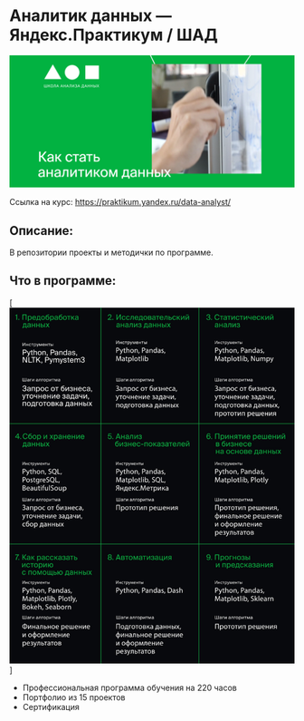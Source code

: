 # Аналитик данных — Яндекс.Практикум / ШАД
[![Аналитик данных — Яндекс.Практикум / ШАД](/logo.png)](https://praktikum.yandex.ru/data-analyst/)

Ссылка на курс: https://praktikum.yandex.ru/data-analyst/


## Описание:
В репозитории проекты и методички по программе.

## Что в программе:
[![Аналитик данных — программа](/program.png)]
* Профессиональная программа обучения на 220 часов
* Портфолио из 15 проектов
* Сертификация
